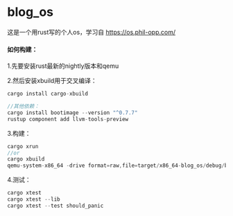 # blog_os

这是一个用rust写的个人os，学习自 https://os.phil-opp.com/

#### 如何构建：
1.先要安装rust最新的nightly版本和qemu

2.然后安装xbuild用于交叉编译：
```rust
cargo install cargo-xbuild

//其他依赖：
cargo install bootimage --version "^0.7.7"
rustup component add llvm-tools-preview
```

3.构建：
```rust
cargo xrun
//or
cargo xbuild
qemu-system-x86_64 -drive format=raw,file=target/x86_64-blog_os/debug/bootimage-blog_os.bin
```

4.测试：
```rust
cargo xtest
cargo xtest --lib
cargo xtest --test should_panic
```
